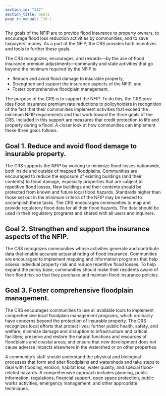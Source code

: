 ```yaml
---
section_id: "112"
section_title: Goals
page_in_manual: 110-1
---
```


The goals of the NFIP are to provide flood insurance to property owners, to encourage flood loss reduction activities by communities, and to save taxpayers’ money. As a part of the NFIP, the CRS provides both incentives and tools to further these goals.

The CRS recognizes, encourages, and rewards—by the use of flood insurance premium adjustments—community and state activities that go beyond the minimum required by the NFIP to

- Reduce and avoid flood damage to insurable property,
- Strengthen and support the insurance aspects of the NFIP, and
- Foster comprehensive floodplain management.

The purpose of the CRS is to support the NFIP. To do this, the CRS prov ides flood insurance premium rate reductions to policyholders in recognition of the fact that their communities implement activities that exceed the minimum NFIP requirements and that work toward the three goals of the CRS. Included in this support are measures that credit protection to life and property during a flood. A closer look at how communities can implement these three goals follows.

<ol style="list-style:none;padding-left:0;">
  <li>
    <h2>Goal 1. Reduce and avoid flood damage to insurable property.</h2>
    <p>
      The CRS supports the NFIP by working to minimize flood losses nationwide, both inside and outside of mapped floodplains. Communities are encouraged to reduce the exposure of existing buildings (and their contents) to flood damage, especially properties that are subject to repetitive flood losses. New buildings and their contents should be protected from known and future local flood hazards. Standards higher than those set out in the minimum criteria of the NFIP may be needed to accomplish these tasks. The CRS encourages communities to map and provide regulatory flood data for all their flood hazards. The data should be used in their regulatory programs and shared with all users and inquirers.
    </p>
  </li>

  <li>
    <h2>Goal 2. Strengthen and support the insurance aspects of the NFIP.</h2>
    <p>
      The CRS recognizes communities whose activities generate and contribute data that enable accurate actuarial rating of flood insurance. Communities are encouraged to implement mapping and information programs that help assess individual property risk and reduce repetitive flood losses. To help expand the policy base, communities should make their residents aware of their flood risk so that they purchase and maintain flood insurance policies.
    </p>
  </li>

  <li>
    <h2>Goal 3. Foster comprehensive floodplain management.</h2>
    <p>
      The CRS encourages communities to use all available tools to implement comprehensive local floodplain management programs, which ordinarily have concerns beyond the protection of insurable property. The CRS recognizes local efforts that protect lives; further public health, safety, and welfare; minimize damage and disruption to infrastructure and critical facilities; preserve and restore the natural functions and resources of floodplains and coastal areas; and ensure that new development does not cause adverse impacts elsewhere in the watershed or on other properties.
    </p>
  </li>
</ol>

A community’s staff should understand the physical and biological processes that form and alter floodplains and watersheds and take steps to deal with flooding, erosion, habitat loss, water quality, and special flood-related hazards. A comprehensive approach includes planning, public information, regulations, financial support, open space protection, public works activities, emergency management, and other appropriate techniques.
